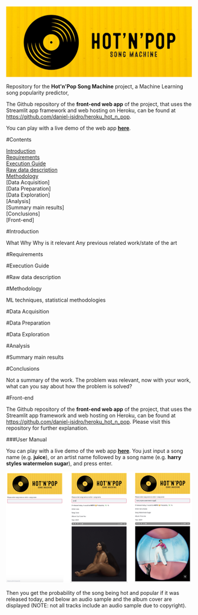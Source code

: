 ![logo](https://github.com/daniel-isidro/hot_n_pop_song_machine/blob/master/media/hnp_logo.jpeg)

Repository for the **Hot'n'Pop Song Machine** project, a Machine Learning song popularity predictor,

The Github repository of the **front-end web app** of the project, that uses the Streamlit app framework and web hosting on Heroku, can be found at https://github.com/daniel-isidro/heroku_hot_n_pop.

You can play with a live demo of the web app **[here](https://hot-n-pop-song-machine.herokuapp.com)**.

#Contents

[Introduction](#Introduction) <br>
[Requirements](#Requirements) <br>
[Execution Guide](#Execution-Guide) <br>
[Raw data description](#Raw-data-description) <br>
[Methodology](#Methodology) <br>
[Data Acquisition] <br>
[Data Preparation] <br>
[Data Exploration] <br>
[Analysis] <br>
[Summary main results] <br>
[Conclusions] <br>
[Front-end] <br>

#Introduction

What
Why
Why is it relevant
Any previous related work/state of the art

#Requirements



#Execution Guide



#Raw data description



#Methodology

ML techniques, statistical methodologies

#Data Acquisition



#Data Preparation



#Data Exploration



#Analysis



#Summary main results



#Conclusions

Not a summary of the work. The problem was relevant, now with your work, what can you say about how the problem is solved?

#Front-end

The Github repository of the **front-end web app** of the project, that uses the Streamlit app framework and web hosting on Heroku, can be found at https://github.com/daniel-isidro/heroku_hot_n_pop. Please visit this repository for further explanation.

###User Manual

You can play with a live demo of the web app **[here](https://hot-n-pop-song-machine.herokuapp.com)**. You just input a song name (e.g. **juice**), or an artist name followed by a song name (e.g. **harry styles watermelon sugar**), and press enter.

![web_app](https://github.com/daniel-isidro/hot_n_pop_song_machine/blob/master/media/web_app.png)

Then you get the probability of the song being hot and popular if it was released today, and below an audio sample and the album cover are displayed (NOTE: not all tracks include an audio sample due to copyright).
